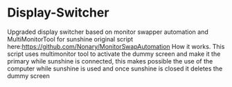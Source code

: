 # Display-Switcher
Upgraded display switcher based on  monitor swapper automation and MultiMonitorTool for sunshine
original script here:https://github.com/Nonary/MonitorSwapAutomation
How it works.
This script uses multimonitor tool to activate the dummy screen and make it the primary while sunshine is connected, this makes possible the use of the computer while sunshine is used and once sunshine is closed it deletes the dummy screen
